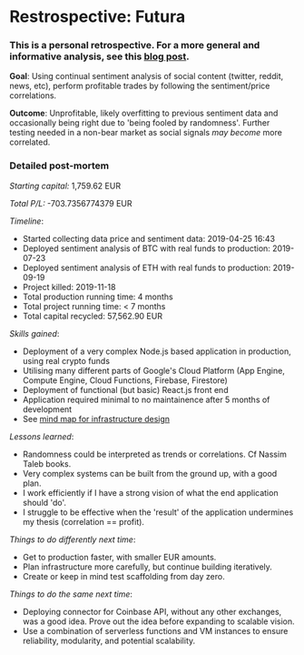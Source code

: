 # Restrospective: Futura

### This is a personal retrospective. For a more general and informative analysis, see this [blog post](https://medium.com/@mrdavey/an-experiment-in-sentiment-analysis-for-the-crypto-markets-e05df21beac6).

**Goal**: Using continual sentiment analysis of social content (twitter, reddit, news, etc), perform profitable trades by following the sentiment/price correlations.

**Outcome**: Unprofitable, likely overfitting to previous sentiment data and occasionally being right due to 'being fooled by randomness'. Further testing needed in a non-bear market as social signals _may become_ more correlated.

### Detailed post-mortem
*Starting capital:* 1,759.62 EUR

*Total P/L:* -703.7356774379 EUR

*Timeline*:
 - Started collecting data price and sentiment data: 2019-04-25 16:43
 - Deployed sentiment analysis of BTC with real funds to production: 2019-07-23
 - Deployed sentiment analysis of ETH with real funds to production: 2019-09-19
 - Project killed: 2019-11-18
 - Total production running time: 4 months
 - Total project running time: < 7 months
 - Total capital recycled: 57,562.90 EUR

*Skills gained*:
 - Deployment of a very complex Node.js based application in production, using real crypto funds
 - Utilising many different parts of Google's Cloud Platform (App Engine, Compute Engine, Cloud Functions, Firebase, Firestore)
 - Deployment of functional (but basic) React.js front end
 - Application required minimal to no maintainence after 5 months of development
 - See [mind map for infrastructure design](./Futura.pdf)

*Lessons learned*:
 - Randomness could be interpreted as trends or correlations. Cf Nassim Taleb books.
 - Very complex systems can be built from the ground up, with a good plan.
 - I work efficiently if I have a strong vision of what the end application should 'do'.
 - I struggle to be effective when the 'result' of the application undermines my thesis (correlation == profit).

*Things to do differently next time*:
 - Get to production faster, with smaller EUR amounts.
 - Plan infrastructure more carefully, but continue building iteratively.
 - Create or keep in mind test scaffolding from day zero.

*Things to do the same next time*:
 - Deploying connector for Coinbase API, without any other exchanges, was a good idea. Prove out the idea before expanding to scalable vision.
 - Use a combination of serverless functions and VM instances to ensure reliability, modularity, and potential scalability.